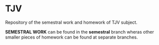 # TJV

Repository of the semestral work and homework of TJV subject.

**SEMESTRAL WORK** can be found in the **semestral** branch wheras other smaller pieces of homework can be found at separate branches.
